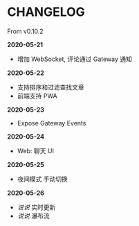 # CHANGELOG

From v0.10.2

**2020-05-21**
- 增加 WebSocket, 评论通过 Gateway 通知

**2020-05-22**
- 支持排序和过滤查找文章
- 前端支持 PWA

**2020-05-23**
- Expose Gateway Events

**2020-05-24**
- Web: 聊天 UI

**2020-05-25**
- 夜间模式 手动切换

**2020-05-26**
- *说说* 实时更新
- *说说* 瀑布流
